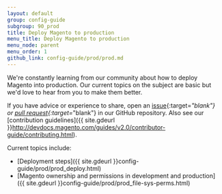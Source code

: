 ```yaml
---
layout: default
group: config-guide
subgroup: 90_prod
title: Deploy Magento to production
menu_title: Deploy Magento to production
menu_node: parent
menu_order: 1
github_link: config-guide/prod/prod.md
---
```


We're constantly learning from our community about how to deploy Magento into production. Our current topics on the subject are basic but we'd love to hear from you to make them better.

If you have advice or experience to share, open an [issue](https://github.com/magento/devdocs/issues){:target=_"blank"} or [pull request](https://github.com/magento/devdocs/pulls){:target=_"blank"}  in our GitHub repository. Also see our [contribution guidelines]({{ site.gdeurl }}http://devdocs.magento.com/guides/v2.0/contributor-guide/contributing.html).

Current topics include:

*	[Deployment steps]({{ site.gdeurl }}config-guide/prod/prod_deploy.html)
*	[Magento ownership and permissions in development and production]({{ site.gdeurl }}config-guide/prod/prod_file-sys-perms.html)